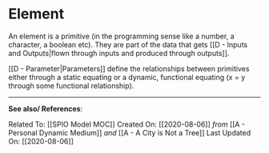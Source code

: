 # Element

An element is a primitive (in the programming sense like a number, a character, a boolean etc). They are part of the data that gets [[D - Inputs and Outputs|flown through inputs and produced through outputs]].

[[D - Parameter|Parameters]] define the relationships between primitives either through a static equating or a dynamic, functional equating (x = y through some functional relationship).

---
**See also/ References**:

Related To: [[SPIO Model MOC]]
Created On: [[2020-08-06]] *from* [[A - Personal Dynamic Medium]] *and* [[A - A City is Not a Tree]]
Last Updated On: [[2020-08-06]]

